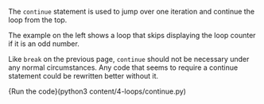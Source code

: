 The `continue` statement is used to jump over one iteration and continue the loop from the top.

The example on the left shows a loop that skips displaying the loop counter if it is an odd number.

Like `break` on the previous page, `continue` should not be necessary under any normal circumstances. Any code that seems to require a continue statement could be rewritten better without it.

{Run the code}(python3 content/4-loops/continue.py)
